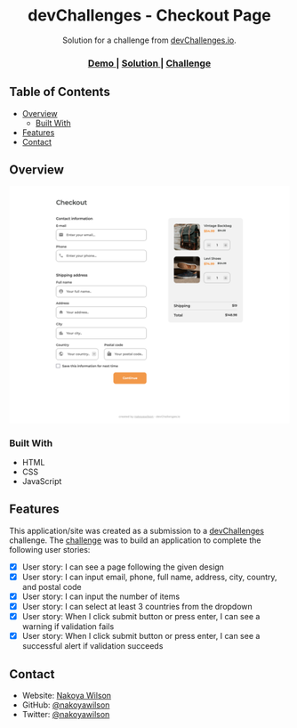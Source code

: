 <!-- Please update value in the {}  -->

<h1 align="center">devChallenges - Checkout Page</h1>

<div align="center">
   Solution for a challenge from  <a href="http://devchallenges.io" target="_blank">devChallenges.io</a>.
</div>

<div align="center">
  <h3>
    <a href="https://nakoyawilson.github.io/devChallenges-checkout-page/">
      Demo
    </a>
    <span> | </span>
    <a href="https://devchallenges.io/solutions/UFW8ja1Q8Pgsu0jB1VRv">
      Solution
    </a>
    <span> | </span>
    <a href="https://devchallenges.io/challenges/0J1NxxGhOUYVqihwegfO">
      Challenge
    </a>
  </h3>
</div>

<!-- TABLE OF CONTENTS -->

## Table of Contents

- [Overview](#overview)
  - [Built With](#built-with)
- [Features](#features)
- [Contact](#contact)

<!-- OVERVIEW -->

## Overview

![](./images/screenshot.png)

### Built With

- HTML
- CSS
- JavaScript

## Features

This application/site was created as a submission to a [devChallenges](https://devchallenges.io/challenges) challenge. The [challenge](https://devchallenges.io/challenges/0J1NxxGhOUYVqihwegfO) was to build an application to complete the following user stories:

- [x] User story: I can see a page following the given design
- [x] User story: I can input email, phone, full name, address, city, country, and postal code
- [x] User story: I can input the number of items
- [x] User story: I can select at least 3 countries from the dropdown
- [x] User story: When I click submit button or press enter, I can see a warning if validation fails
- [x] User story: When I click submit button or press enter, I can see a successful alert if validation succeeds

## Contact

- Website: [Nakoya Wilson](https://nakoyawilson.netlify.app/)
- GitHub: [@nakoyawilson](https://github.com/nakoyawilson)
- Twitter: [@nakoyawilson](https://twitter.com/nakoyawilson)
